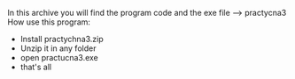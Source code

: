 In this archive you will find the program code and the exe file -->
practycna3
How use this program:
- Install practychna3.zip
- Unzip it in any folder
- open practucna3.exe
- that's all
